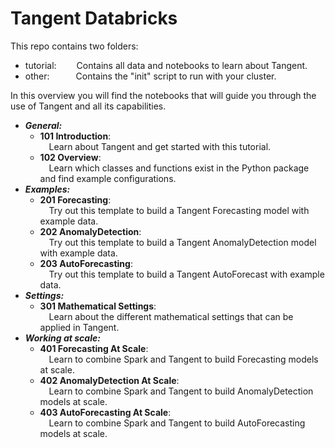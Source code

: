 # Tangent Databricks  
  
This repo contains two folders:
- tutorial: &emsp;&emsp;Contains all data and notebooks to learn about Tangent.
- other:&emsp;&emsp;&emsp;Contains the "init" script to run with your cluster.

In this overview you will find the notebooks that will guide you through the use of Tangent and all its capabilities.
- ___General:___
  - __101 Introduction__:  
&emsp;Learn about Tangent and get started with this tutorial.
  - __102 Overview__:  
&emsp;Learn which classes and functions exist in the Python package and find example configurations.  
- ___Examples:___
  - __201 Forecasting__:  
&emsp;Try out this template to build a Tangent Forecasting model with example data.
  - __202 AnomalyDetection__:  
&emsp;Try out this template to build a Tangent AnomalyDetection model with example data.
  - __203 AutoForecasting__:  
&emsp;Try out this template to build a Tangent AutoForecast with example data.  
- ___Settings:___
  - __301 Mathematical Settings__:  
&emsp;Learn about the different mathematical settings that can be applied in Tangent.  
- ___Working at scale:___
  - __401 Forecasting At Scale__:  
&emsp;Learn to combine Spark and Tangent to build Forecasting models at scale.
  - __402 AnomalyDetection At Scale__:  
&emsp;Learn to combine Spark and Tangent to build AnomalyDetection models at scale.
  - __403 AutoForecasting At Scale__:  
&emsp;Learn to combine Spark and Tangent to build AutoForecasting models at scale.